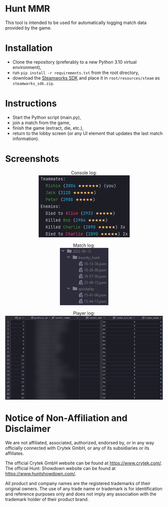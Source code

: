 # Hunt MMR
This tool is intended to be used for automatically logging match data provided by the game.

# Installation
- Clone the repository (preferably to a new Python 3.10 virtual environment),
- run `pip install -r requirements.txt` from the root directory,
- download the [Steamworks SDK](https://partner.steamgames.com/downloads/steamworks_sdk.zip) and place it in `root/resources/steam` as `steamworks_sdk.zip`.

# Instructions
- Start the Python script (main.py),
- join a match from the game,
- finish the game (extract, die, etc.),
- return to the lobby screen (or any UI element that updates the last match information).

# Screenshots
<!--suppress CheckImageSize, HtmlDeprecatedAttribute -->
<p align="center">
    Console log:
    <br/>
    <img alt="Console Log" src="./assets/console_log_example.png" />
</p>
<p align="center">
    Match log:
    <br/>
    <img alt="Match Log" src="./assets/match_log_example.png" />
</p>
<p align="center">
    Player log:
    <br/>
    <img alt="Player Log" src="./assets/player_log_example.png" width="715"/>
</p>

# Notice of Non-Affiliation and Disclaimer
We are not affiliated, associated, authorized, endorsed by, or in any way officially connected with Crytek GmbH, or any of its subsidiaries or its affiliates.

The official Crytek GmbH website can be found at https://www.crytek.com/.
The official Hunt: Showdown website can be found at https://www.huntshowdown.com/.

All product and company names are the registered trademarks of their original owners. The use of any trade name or trademark is for identification and reference purposes only and does not imply any association with the trademark holder of their product brand.
